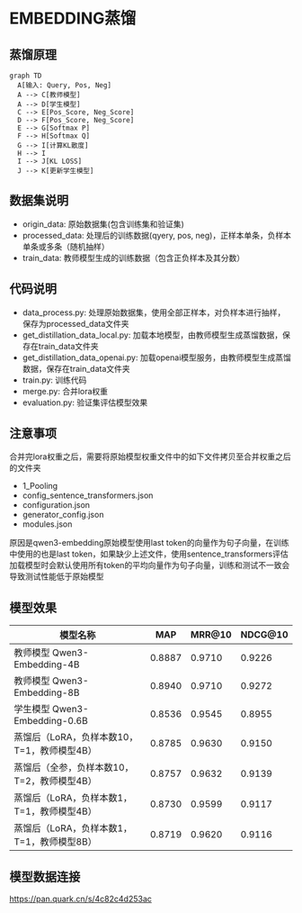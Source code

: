 # EMBEDDING蒸馏
## 蒸馏原理

```mermaid
graph TD
  A[输入: Query, Pos, Neg]
  A --> C[教师模型]
  A --> D[学生模型]
  C --> E[Pos_Score, Neg_Score]
  D --> F[Pos_Score, Neg_Score]
  E --> G[Softmax P]
  F --> H[Softmax Q]
  G --> I[计算KL散度]
  H --> I
  I --> J[KL LOSS]
  J --> K[更新学生模型]
```

## 数据集说明
- origin_data: 原始数据集(包含训练集和验证集)
- processed_data: 处理后的训练数据(qyery, pos, neg)，正样本单条，负样本单条或多条（随机抽样）
- train_data: 教师模型生成的训练数据（包含正负样本及其分数）

## 代码说明
- data_process.py: 处理原始数据集，使用全部正样本，对负样本进行抽样，保存为processed_data文件夹
- get_distillation_data_local.py: 加载本地模型，由教师模型生成蒸馏数据，保存在train_data文件夹
- get_distillation_data_openai.py: 加载openai模型服务，由教师模型生成蒸馏数据，保存在train_data文件夹
- train.py: 训练代码
- merge.py: 合并lora权重
- evaluation.py: 验证集评估模型效果

## 注意事项
合并完lora权重之后，需要将原始模型权重文件中的如下文件拷贝至合并权重之后的文件夹
- 1_Pooling
- config_sentence_transformers.json
- configuration.json
- generator_config.json
- modules.json

原因是qwen3-embedding原始模型使用last token的向量作为句子向量，在训练中使用的也是last token，如果缺少上述文件，使用sentence_transformers评估加载模型时会默认使用所有token的平均向量作为句子向量，训练和测试不一致会导致测试性能低于原始模型

## 模型效果

| 模型名称                                | MAP       | MRR@10    | NDCG@10   |
|-------------------------------------|-----------|-----------|-----------|
| 教师模型 Qwen3-Embedding-4B          | 0.8887    | 0.9710    | 0.9226    |
| 教师模型 Qwen3-Embedding-8B          | 0.8940    | 0.9710    | 0.9272    |
| 学生模型 Qwen3-Embedding-0.6B        | 0.8536    | 0.9545    | 0.8955    |
| 蒸馏后（LoRA，负样本数10，T=1，教师模型4B）  | 0.8785    | 0.9630    | 0.9150    |
| 蒸馏后（全参，负样本数10，T=2，教师模型4B）  | 0.8757    | 0.9632    | 0.9139    |
| 蒸馏后（LoRA，负样本数1，T=1，教师模型4B）   | 0.8730    | 0.9599    | 0.9117    |
| 蒸馏后（LoRA，负样本数1，T=1，教师模型8B）   | 0.8719    | 0.9620    | 0.9116    |

## 模型数据连接
https://pan.quark.cn/s/4c82c4d253ac
